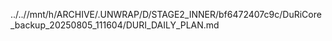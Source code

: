 ../..//mnt/h/ARCHIVE/.UNWRAP/D/STAGE2_INNER/bf6472407c9c/DuRiCore_backup_20250805_111604/DURI_DAILY_PLAN.md